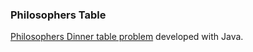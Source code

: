 ### Philosophers Table

[Philosophers Dinner table problem](https://en.wikipedia.org/wiki/Dining_philosophers_problem) developed with Java.
